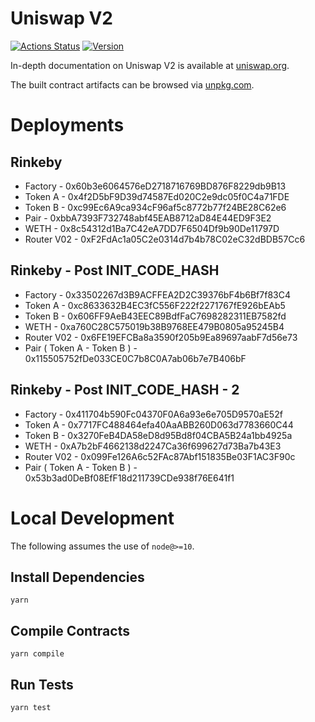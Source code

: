# Uniswap V2

[![Actions Status](https://github.com/Uniswap/uniswap-v2-core/workflows/CI/badge.svg)](https://github.com/Uniswap/uniswap-v2-core/actions)
[![Version](https://img.shields.io/npm/v/@uniswap/v2-core)](https://www.npmjs.com/package/@uniswap/v2-core)

In-depth documentation on Uniswap V2 is available at [uniswap.org](https://uniswap.org/docs).

The built contract artifacts can be browsed via [unpkg.com](https://unpkg.com/browse/@uniswap/v2-core@latest/).

# Deployments

## Rinkeby

- Factory - 0x60b3e6064576eD2718716769BD876F8229db9B13  
- Token A - 0x4f2D5bF9D39d74587Ed020C2e9dc05f0C4a71FDE  
- Token B - 0xc99Ec6A9ca934cF96af5c8772b77f24BE28C62e6  
- Pair - 0xbbA7393F732748abf45EAB8712aD84E44ED9F3E2  
- WETH - 0x8c54312d1Ba7C42eA7DD7F6504Df9b90De11797D  
- Router V02 - 0xF2FdAc1a05C2e0314d7b4b78C02eC32dBDB57Cc6 

## Rinkeby - Post INIT_CODE_HASH

- Factory - 0x33502267d3B9ACFFEA2D2C39376bF4b6Bf7f83C4  
- Token A - 0xc8633632B4EC3fC556F222f2271767fE926bEAb5  
- Token B - 0x606FF9AeB43EEC89BdfFaC7698282311EB7582fd  
- WETH - 0xa760C28C575019b38B9768EE479B0805a95245B4  
- Router V02 - 0x6FE19EFCBa8a3590f205b9Ea89697aabF7d56e73 
- Pair ( Token A - Token B ) - 0x115505752fDe033CE0C7b8C0A7ab06b7e7B406bF



## Rinkeby - Post INIT_CODE_HASH - 2

- Factory - 0x411704b590Fc04370F0A6a93e6e705D9570aE52f  
- Token A - 0x7717FC488464efa40AaABB260D063d7783660C44  
- Token B - 0x3270FeB4DA58eD8d95Bd8f04CBA5B24a1bb4925a  
- WETH - 0xA7b2bF4662138d2247Ca36f699627d73Ba7b43E3  
- Router V02 - 0x099Fe126A6c52FAc87Abf151835Be03F1AC3F90c 
- Pair ( Token A - Token B ) - 0x53b3ad0DeBf08EfF18d211739CDe938f76E641f1


# Local Development

The following assumes the use of `node@>=10`.

## Install Dependencies

`yarn`

## Compile Contracts

`yarn compile`

## Run Tests

`yarn test`
